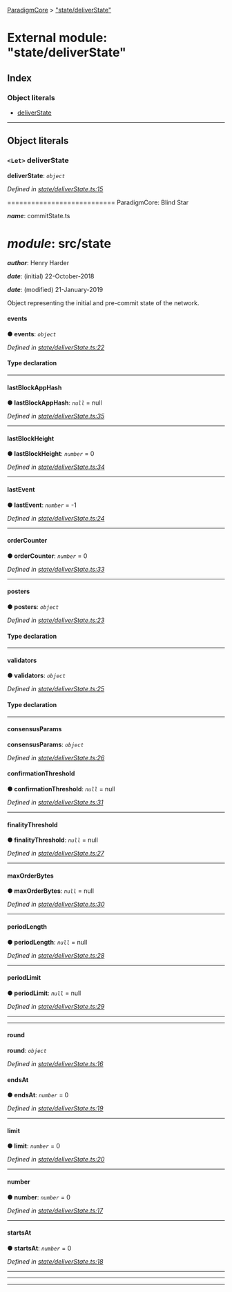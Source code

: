 [ParadigmCore](../README.md) > ["state/deliverState"](../modules/_state_deliverstate_.md)

# External module: "state/deliverState"

## Index

### Object literals

* [deliverState](_state_deliverstate_.md#deliverstate)

---

## Object literals

<a id="deliverstate"></a>

### `<Let>` deliverState

**deliverState**: *`object`*

*Defined in [state/deliverState.ts:15](https://github.com/paradigmfoundation/paradigmcore/blob/6bbcaa8/src/state/deliverState.ts#L15)*

\=========================== ParadigmCore: Blind Star

*__name__*: commitState.ts

*__module__*: src/state
=========

*__author__*: Henry Harder

*__date__*: (initial) 22-October-2018

*__date__*: (modified) 21-January-2019

Object representing the initial and pre-commit state of the network.

<a id="deliverstate.events"></a>

####  events

**● events**: *`object`*

*Defined in [state/deliverState.ts:22](https://github.com/paradigmfoundation/paradigmcore/blob/6bbcaa8/src/state/deliverState.ts#L22)*

#### Type declaration

___
<a id="deliverstate.lastblockapphash"></a>

####  lastBlockAppHash

**● lastBlockAppHash**: *`null`* =  null

*Defined in [state/deliverState.ts:35](https://github.com/paradigmfoundation/paradigmcore/blob/6bbcaa8/src/state/deliverState.ts#L35)*

___
<a id="deliverstate.lastblockheight"></a>

####  lastBlockHeight

**● lastBlockHeight**: *`number`* = 0

*Defined in [state/deliverState.ts:34](https://github.com/paradigmfoundation/paradigmcore/blob/6bbcaa8/src/state/deliverState.ts#L34)*

___
<a id="deliverstate.lastevent"></a>

####  lastEvent

**● lastEvent**: *`number`* =  -1

*Defined in [state/deliverState.ts:24](https://github.com/paradigmfoundation/paradigmcore/blob/6bbcaa8/src/state/deliverState.ts#L24)*

___
<a id="deliverstate.ordercounter"></a>

####  orderCounter

**● orderCounter**: *`number`* = 0

*Defined in [state/deliverState.ts:33](https://github.com/paradigmfoundation/paradigmcore/blob/6bbcaa8/src/state/deliverState.ts#L33)*

___
<a id="deliverstate.posters"></a>

####  posters

**● posters**: *`object`*

*Defined in [state/deliverState.ts:23](https://github.com/paradigmfoundation/paradigmcore/blob/6bbcaa8/src/state/deliverState.ts#L23)*

#### Type declaration

___
<a id="deliverstate.validators"></a>

####  validators

**● validators**: *`object`*

*Defined in [state/deliverState.ts:25](https://github.com/paradigmfoundation/paradigmcore/blob/6bbcaa8/src/state/deliverState.ts#L25)*

#### Type declaration

___
<a id="deliverstate.consensusparams"></a>

####  consensusParams

**consensusParams**: *`object`*

*Defined in [state/deliverState.ts:26](https://github.com/paradigmfoundation/paradigmcore/blob/6bbcaa8/src/state/deliverState.ts#L26)*

<a id="deliverstate.consensusparams.confirmationthreshold"></a>

####  confirmationThreshold

**● confirmationThreshold**: *`null`* =  null

*Defined in [state/deliverState.ts:31](https://github.com/paradigmfoundation/paradigmcore/blob/6bbcaa8/src/state/deliverState.ts#L31)*

___
<a id="deliverstate.consensusparams.finalitythreshold"></a>

####  finalityThreshold

**● finalityThreshold**: *`null`* =  null

*Defined in [state/deliverState.ts:27](https://github.com/paradigmfoundation/paradigmcore/blob/6bbcaa8/src/state/deliverState.ts#L27)*

___
<a id="deliverstate.consensusparams.maxorderbytes"></a>

####  maxOrderBytes

**● maxOrderBytes**: *`null`* =  null

*Defined in [state/deliverState.ts:30](https://github.com/paradigmfoundation/paradigmcore/blob/6bbcaa8/src/state/deliverState.ts#L30)*

___
<a id="deliverstate.consensusparams.periodlength"></a>

####  periodLength

**● periodLength**: *`null`* =  null

*Defined in [state/deliverState.ts:28](https://github.com/paradigmfoundation/paradigmcore/blob/6bbcaa8/src/state/deliverState.ts#L28)*

___
<a id="deliverstate.consensusparams.periodlimit"></a>

####  periodLimit

**● periodLimit**: *`null`* =  null

*Defined in [state/deliverState.ts:29](https://github.com/paradigmfoundation/paradigmcore/blob/6bbcaa8/src/state/deliverState.ts#L29)*

___

___
<a id="deliverstate.round"></a>

####  round

**round**: *`object`*

*Defined in [state/deliverState.ts:16](https://github.com/paradigmfoundation/paradigmcore/blob/6bbcaa8/src/state/deliverState.ts#L16)*

<a id="deliverstate.round.endsat"></a>

####  endsAt

**● endsAt**: *`number`* = 0

*Defined in [state/deliverState.ts:19](https://github.com/paradigmfoundation/paradigmcore/blob/6bbcaa8/src/state/deliverState.ts#L19)*

___
<a id="deliverstate.round.limit"></a>

####  limit

**● limit**: *`number`* = 0

*Defined in [state/deliverState.ts:20](https://github.com/paradigmfoundation/paradigmcore/blob/6bbcaa8/src/state/deliverState.ts#L20)*

___
<a id="deliverstate.round.number"></a>

####  number

**● number**: *`number`* = 0

*Defined in [state/deliverState.ts:17](https://github.com/paradigmfoundation/paradigmcore/blob/6bbcaa8/src/state/deliverState.ts#L17)*

___
<a id="deliverstate.round.startsat"></a>

####  startsAt

**● startsAt**: *`number`* = 0

*Defined in [state/deliverState.ts:18](https://github.com/paradigmfoundation/paradigmcore/blob/6bbcaa8/src/state/deliverState.ts#L18)*

___

___

___

